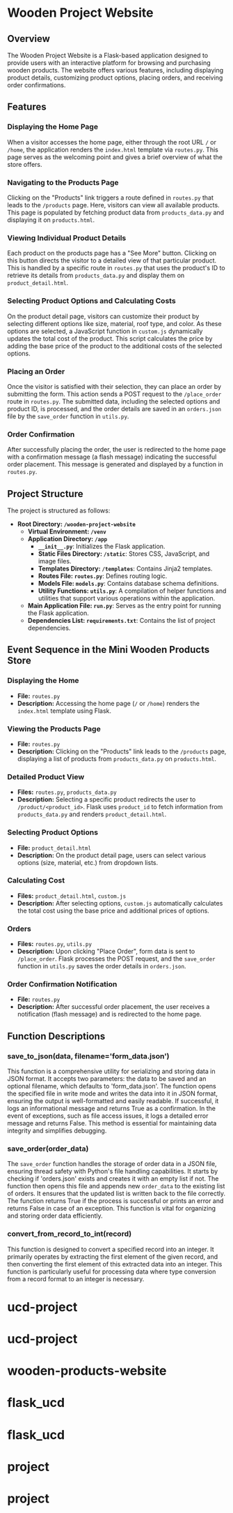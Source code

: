 # Wooden Project Website

## Overview

The Wooden Project Website is a Flask-based application designed to provide users with an interactive platform for browsing and purchasing wooden products. The website offers various features, including displaying product details, customizing product options, placing orders, and receiving order confirmations.

## Features

### Displaying the Home Page

When a visitor accesses the home page, either through the root URL `/` or `/home`, the application renders the `index.html` template via `routes.py`. This page serves as the welcoming point and gives a brief overview of what the store offers.

### Navigating to the Products Page

Clicking on the "Products" link triggers a route defined in `routes.py` that leads to the `/products` page. Here, visitors can view all available products. This page is populated by fetching product data from `products_data.py` and displaying it on `products.html`.

### Viewing Individual Product Details

Each product on the products page has a "See More" button. Clicking on this button directs the visitor to a detailed view of that particular product. This is handled by a specific route in `routes.py` that uses the product's ID to retrieve its details from `products_data.py` and display them on `product_detail.html`.

### Selecting Product Options and Calculating Costs

On the product detail page, visitors can customize their product by selecting different options like size, material, roof type, and color. As these options are selected, a JavaScript function in `custom.js` dynamically updates the total cost of the product. This script calculates the price by adding the base price of the product to the additional costs of the selected options.

### Placing an Order

Once the visitor is satisfied with their selection, they can place an order by submitting the form. This action sends a POST request to the `/place_order` route in `routes.py`. The submitted data, including the selected options and product ID, is processed, and the order details are saved in an `orders.json` file by the `save_order` function in `utils.py`.

### Order Confirmation

After successfully placing the order, the user is redirected to the home page with a confirmation message (a flash message) indicating the successful order placement. This message is generated and displayed by a function in `routes.py`.

## Project Structure

The project is structured as follows:

- **Root Directory: `/wooden-project-website`**
  - **Virtual Environment: `/venv`**
  - **Application Directory: `/app`**
    - **`__init__.py`**: Initializes the Flask application.
    - **Static Files Directory: `/static`**: Stores CSS, JavaScript, and image files.
    - **Templates Directory: `/templates`**: Contains Jinja2 templates.
    - **Routes File: `routes.py`**: Defines routing logic.
    - **Models File: `models.py`**: Contains database schema definitions.
    - **Utility Functions: `utils.py`**: A compilation of helper functions and utilities that support various operations within the application.
  - **Main Application File: `run.py`**: Serves as the entry point for running the Flask application.
  - **Dependencies List: `requirements.txt`**: Contains the list of project dependencies.

## Event Sequence in the Mini Wooden Products Store

### Displaying the Home

- **File:** `routes.py`
- **Description:** Accessing the home page (`/` or `/home`) renders the `index.html` template using Flask.

### Viewing the Products Page

- **File:** `routes.py`
- **Description:** Clicking on the "Products" link leads to the `/products` page, displaying a list of products from `products_data.py` on `products.html`.

### Detailed Product View

- **Files:** `routes.py`, `products_data.py`
- **Description:** Selecting a specific product redirects the user to `/product/<product_id>`. Flask uses `product_id` to fetch information from `products_data.py` and renders `product_detail.html`.

### Selecting Product Options

- **File:** `product_detail.html`
- **Description:** On the product detail page, users can select various options (size, material, etc.) from dropdown lists.

### Calculating Cost

- **Files:** `product_detail.html`, `custom.js`
- **Description:** After selecting options, `custom.js` automatically calculates the total cost using the base price and additional prices of options.

### Orders

- **Files:** `routes.py`, `utils.py`
- **Description:** Upon clicking "Place Order", form data is sent to `/place_order`. Flask processes the POST request, and the `save_order` function in `utils.py` saves the order details in `orders.json`.

### Order Confirmation Notification

- **File:** `routes.py`
- **Description:** After successful order placement, the user receives a notification (flash message) and is redirected to the home page.

## Function Descriptions

### save_to_json(data, filename='form_data.json')

This function is a comprehensive utility for serializing and storing data in JSON format. It accepts two parameters: the data to be saved and an optional filename, which defaults to 'form_data.json'. The function opens the specified file in write mode and writes the data into it in JSON format, ensuring the output is well-formatted and easily readable. If successful, it logs an informational message and returns True as a confirmation. In the event of exceptions, such as file access issues, it logs a detailed error message and returns False. This method is essential for maintaining data integrity and simplifies debugging.

### save_order(order_data)

The `save_order` function handles the storage of order data in a JSON file, ensuring thread safety with Python's file handling capabilities. It starts by checking if 'orders.json' exists and creates it with an empty list if not. The function then opens this file and appends new `order_data` to the existing list of orders. It ensures that the updated list is written back to the file correctly. The function returns True if the process is successful or prints an error and returns False in case of an exception. This function is vital for organizing and storing order data efficiently.

### convert_from_record_to_int(record)

This function is designed to convert a specified record into an integer. It primarily operates by extracting the first element of the given record, and then converting the first element of this extracted data into an integer. This function is particularly useful for processing data where type conversion from a record format to an integer is necessary.
# ucd-project
# ucd-project
# wooden-products-website
# flask_ucd
# flask_ucd
# project
# project
